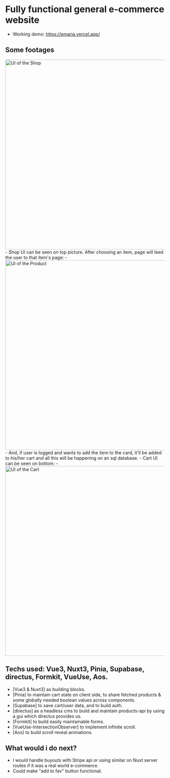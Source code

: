 # Fully functional general e-commerce website
- Working demo: https://emaria.vercel.app/ 

## Some footages

<img src="https://wjfywtvnvjbposklgxzj.supabase.co/storage/v1/object/public/readme/shop.jpg" alt="UI of the Shop" width="600">
- Shop UI can be seen on top picture. After choosing an item, page will leed the user to that item's page:
- 
<img src="https://wjfywtvnvjbposklgxzj.supabase.co/storage/v1/object/public/readme/product.jpg" alt="UI of the Product" width="600">
- And, if user is logged and wants to add the item to the card, it'll be added to his/her cart and all this will be happening on an sql database.
- Cart UI can be seen on bottom:
- 
<img src="https://wjfywtvnvjbposklgxzj.supabase.co/storage/v1/object/public/readme/cart.jpg" alt="UI of the Cart" width="600">

## Techs used: Vue3, Nuxt3, Pinia, Supabase, directus, Formkit, VueUse, Aos.
- [Vue3 & Nuxt3] as building blocks.
- [Pinia] to maintain cart state on client side, to share fetched products & some globally needed boolean values across components.
- [Supabase] to save cart/user data, and to build auth.
- [directus] as a headless cms to build and maintain products-api by using a gui which directus provides us.
- [Formkit] to build easily maintainable forms.
- [VueUse-IntersectionObserver] to implement infinite scroll.
- [Aos] to build scroll reveal animations.

## What would i do next?
- I would handle buyouts with Stripe api or using similar on Nuxt server routes if it was a real world e-commerce.
- Could make "add to fav" button functional.
